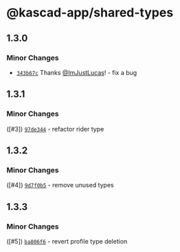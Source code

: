# @kascad-app/shared-types

## 1.3.0

### Minor Changes

- [`343b67c`](https://github.com/kascad-app/kascad-app/commit/343b67c7bd692b89183c15808c60c947f6274ff7) Thanks [@ImJustLucas](https://github.com/ImJustLucas)! - fix a bug

## 1.3.1

### Minor Changes

([#3]) [`97de344`](https://github.com/kascad-app/kascad-app/pull/3/commits/97de3449083305f2974b1895f31c53f2f9ebe0e0) - refactor rider type

## 1.3.2

### Minor Changes

([#4]) [`9d7f0b5`](https://github.com/kascad-app/kascad-app/pull/5/commits/9d7f0b58051abdbb8209f8bbd2403a10ace842b5) - remove unused types

## 1.3.3

### Minor Changes

([#5]) [`ba806f6`](https://github.com/kascad-app/kascad-app/pull/5/commits/ba806f67882251f3ba5bf6d14a988c46588ee15f) - revert profile type deletion
